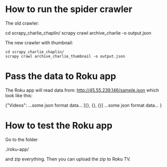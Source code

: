 # How to run the spider crawler

The old crawler:

  cd scrapy_charlie_chaplin/
  scrapy crawl archive_charlie -o output.json

The new crawler with thumbnail: 

    cd scrapy_charlie_chaplin/
    scrapy crawl archive_charlie_thumbnail -o output.json

# Pass the data to Roku app

The Roku app will read data from: http://45.55.239.146/sample.json which look like this:

  {"Videos":
    ...some json format data...
    [{}, {}, {}]
    ...some json format data...
  }

# How to test the Roku app

Go to the folder

  ./roku-app/

and zip everything. Then you can upload the zip to Roku TV.

